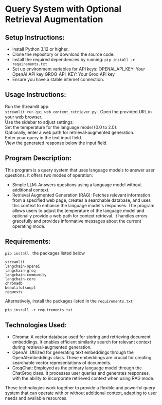 # Query System with Optional Retrieval Augmentation
## Setup Instructions:
* Install Python 3.12 or higher.
* Clone the repository or download the source code.
* Install the required dependencies by running:
```pip install -r requirements.txt```
* Set up environment variables for API keys:
OPENAI_API_KEY: Your OpenAI API key
GROQ_API_KEY: Your Groq API key
* Ensure you have a stable internet connection.
## Usage Instructions:
Run the Streamlit app:  
```streamlit run gui_web_content_retriever.py``` . 
Open the provided URL in your web browser.  
Use the sidebar to adjust settings:  
Set the temperature for the language model (0.0 to 2.0).  
Optionally, enter a web path for retrieval-augmented generation.  
Enter your query in the text input field.  
View the generated response below the input field.  
## Program Description:
This program is a query system that uses language models to answer user questions. It offers two modes of operation:  
* Simple LLM: Answers questions using a language model without additional context.
* Retrieval Augmented Generation (RAG): Fetches relevant information from a specified web page, creates a searchable database, and uses this context to enhance the language model's responses.
The program allows users to adjust the temperature of the language model and optionally provide a web path for context retrieval. It handles errors gracefully and provides informative messages about the current operating mode.  
## Requirements:
```pip install ``` the packages listed below  
```
streamlit
langchain-openai
langchain-groq
langchain-community
langchain-core
chromadb
beautifulsoup4
requests
```
Alternatively, install the packages listed in the ``requirements.txt``
```
pip install -r requirements.txt
```
## Technologies Used:
* Chroma: A vector database used for storing and retrieving document embeddings. It enables efficient similarity search for relevant context during retrieval-augmented generation.
* OpenAI: Utilized for generating text embeddings through the OpenAIEmbeddings class. These embeddings are crucial for creating searchable vector representations of documents.
* GroqChat: Employed as the primary language model through the ChatGroq class. It processes user queries and generates responses, with the ability to incorporate retrieved context when using RAG mode.

These technologies work together to provide a flexible and powerful query system that can operate with or without additional context, adapting to user needs and available resources.
